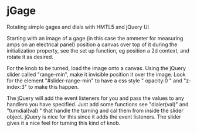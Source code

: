 # jGage
Rotating simple gages and dials with HMTL5 and jQuery UI

Starting with an image of a gage (in this case the ammeter for measuring amps on an electrical panel) position a canvas over top of it during the initialization property, see the set up function, eg position a 2d context, and rotate it as desired.

For the knob to be turned, load the image onto a canvas.  Using the jQuery slider called "range-min", make it invisible position it over the image.  Look for the element "#slider-range-min" to have a css style  " opacity:0 " and "z-index:3" to make this happen.  

The jQuery will add the event listeners for you and pass the values to any handlers you have specified.  Just add some functions see "dialer(val)" and "turndial(val) " that handle the turning and cal them from inside the slider object.  jQuery is nice for this since it adds the event listeners.  The slider gives it a nice feel for turning this kind of knob.
